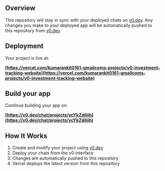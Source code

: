 

## Overview

This repository will stay in sync with your deployed chats on [v0.dev](https://v0.dev).
Any changes you make to your deployed app will be automatically pushed to this repository from [v0.dev](https://v0.dev).

## Deployment

Your project is live at:

**[https://vercel.com/kumarankit0161-gmailcoms-projects/v0-investment-tracking-website](https://vercel.com/kumarankit0161-gmailcoms-projects/v0-investment-tracking-website)**

## Build your app

Continue building your app on:

**[https://v0.dev/chat/projects/ycYkZdiliih](https://v0.dev/chat/projects/ycYkZdiliih)**

## How It Works

1. Create and modify your project using [v0.dev](https://v0.dev)
2. Deploy your chats from the v0 interface
3. Changes are automatically pushed to this repository
4. Vercel deploys the latest version from this repository
